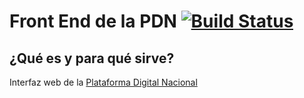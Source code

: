 # Front End de la PDN [![Build Status](https://travis-ci.org/PDNMX/pdn.svg?branch=master)](https://travis-ci.org/PDNMX/pdn)

## ¿Qué es y para qué sirve?

Interfaz web de la [Plataforma Digital Nacional](https://www.plataformadigitalnacional.org/)



